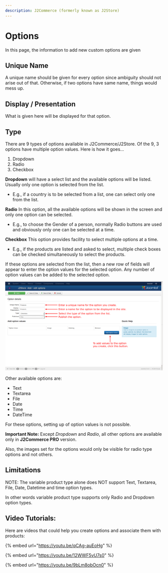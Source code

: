```yaml
---
description: J2Commerce (formerly known as J2Store)
---
```


# Options

In this page, the information to add new custom options are given

## Unique Name <a href="#unique-name" id="unique-name"></a>

A unique name should be given for every option since ambiguity should not arise out of that. Otherwise, if two options have same name, things would mess up.

## Display / Presentation <a href="#display--presentation" id="display--presentation"></a>

What is given here will be displayed for that option.

## Type <a href="#type" id="type"></a>

There are 9 types of options available in J2Commerce/J2Store. Of the 9, 3 options have multiple option values. Here is how it goes…

1. Dropdown
2. Radio
3. Checkbox

**Dropdown** will have a select list and the available options will be listed. Usually only one option is selected from the list.

* E.g., if a country is to be selected from a list, one can select only one from the list.

**Radio** In this option, all the available options will be shown in the screen and only one option can be selected.

* E.g., to choose the Gender of a person, normally Radio buttons are used and obviously only one can be selected at a time.

**Checkbox** This option provides facility to select multiple options at a time.

* E.g., if the products are listed and asked to select, multiple check boxes can be checked simultaneously to select the products.

If these options are selected from the list, then a new row of fields will appear to enter the option values for the selected option. Any number of option values can be added to the selected option.

![Option of the type checkbox](https://raw.githubusercontent.com/j2store/doc-images/master/catalog/options/options-checkbox.png)

Other available options are:

* Text
* Textarea
* File
* Date
* Time
* DateTime

For these options, setting up of option values is not possible.

**Important Note:** Except _Dropdown_ and _Radio_, all other options are available only in **J2Commerce PRO** version.

Also, the images set for the options would only be visible for radio type options and not others.

## Limitations <a href="#limitations" id="limitations"></a>

NOTE: The variable product type alone does NOT support Text, Textarea, File, Date, Datetime and time option types.

In other words variable product type supports only Radio and Dropdown option types.

## Video Tutorials: <a href="#video-tutorials" id="video-tutorials"></a>

Here are videos that could help you create options and associate them with products:

{% embed url="https://youtu.be/qCAg-auEoHg" %}

{% embed url="https://youtu.be/12WWF5vU7s0" %}

{% embed url="https://youtu.be/9bLm8obOcn0" %}

